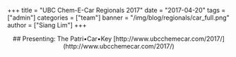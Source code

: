 +++
title = "UBC Chem-E-Car Regionals 2017"
date = "2017-04-20"
tags = ["admin"]
categories = ["team"]
banner = "/img/blog/regionals/car_full.png"
author = ["Siang Lim"]
+++

<center>
## Presenting: The Patri•Car•Key [http://www.ubcchemecar.com/2017/](http://www.ubcchemecar.com/2017/)
</center>